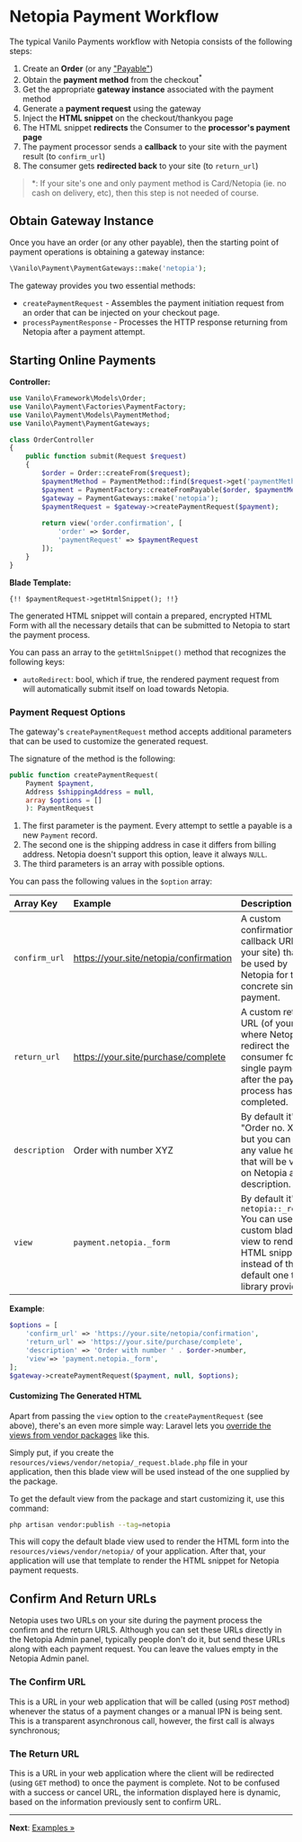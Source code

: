 # Netopia Payment Workflow

The typical Vanilo Payments workflow with Netopia consists of the following steps:

1. Create an **Order** (or any ["Payable"](https://vanilo.io/docs/2.x/payments#payables))
2. Obtain the **payment method** from the checkout<sup>*</sup>
3. Get the appropriate **gateway instance** associated with the payment method
4. Generate a **payment request** using the gateway
5. Inject the **HTML snippet** on the checkout/thankyou page
6. The HTML snippet **redirects** the Consumer to the **processor's payment page**
7. The payment processor sends a **callback** to your site with the payment result (to `confirm_url`)
8. The consumer gets **redirected back** to your site (to `return_url`)

> *: If your site's one and only payment method is Card/Netopia (ie. no cash on delivery, etc), then this step is not needed of course.

## Obtain Gateway Instance

Once you have an order (or any other payable), then the starting point of payment operations is
obtaining a gateway instance:

```php
\Vanilo\Payment\PaymentGateways::make('netopia');
```

The gateway provides you two essential methods:

- `createPaymentRequest` - Assembles the payment initiation request from an order that can be injected on your checkout page.
- `processPaymentResponse` - Processes the HTTP response returning from Netopia after a payment attempt.

## Starting Online Payments

**Controller:**

```php
use Vanilo\Framework\Models\Order;
use Vanilo\Payment\Factories\PaymentFactory;
use Vanilo\Payment\Models\PaymentMethod;
use Vanilo\Payment\PaymentGateways;

class OrderController
{
    public function submit(Request $request)
    {
        $order = Order::createFrom($request);
        $paymentMethod = PaymentMethod::find($request->get('paymentMethod'));
        $payment = PaymentFactory::createFromPayable($order, $paymentMethod);
        $gateway = PaymentGateways::make('netopia');
        $paymentRequest = $gateway->createPaymentRequest($payment);
        
        return view('order.confirmation', [
            'order' => $order,
            'paymentRequest' => $paymentRequest
        ]);
    }
}
```

**Blade Template:**

```blade
{!! $paymentRequest->getHtmlSnippet(); !!}
```

The generated HTML snippet will contain a prepared, encrypted HTML Form with all the necessary
details that can be submitted to Netopia to start the payment process.

You can pass an array to the `getHtmlSnippet()` method that recognizes the following keys:

- `autoRedirect`: bool, which if true, the rendered payment request from will automatically submit
  itself on load towards Netopia.

### Payment Request Options

The gateway's `createPaymentRequest` method accepts additional parameters that can be used to
customize the generated request.

The signature of the method is the following:

```php
public function createPaymentRequest(
    Payment $payment,
    Address $shippingAddress = null,
    array $options = []
    ): PaymentRequest
```

1. The first parameter is the payment. Every attempt to settle a payable is a new `Payment` record.
2. The second one is the shipping address in case it differs from billing address. Netopia doesn't support this option, leave it always `NULL`.
3. The third parameters is an array with possible options.

You can pass the following values in the `$option` array:

| Array Key     | Example                                | Description                                                                                                                                      |
|:--------------|:---------------------------------------|:-------------------------------------------------------------------------------------------------------------------------------------------------|
| `confirm_url` | https://your.site/netopia/confirmation | A custom confirmation callback URL (of your site) that will be used by Netopia for this concrete single payment.                                 |
| `return_url`  | https://your.site/purchase/complete    | A custom return URL (of your site) where Netopia will redirect the consumer for this single payment after the payment process has completed.     |
| `description` | Order with number XYZ                  | By default it's "Order no. XXX", but you can pass any value here that will be visible on Netopia as description.                                 |
| `view`       | `payment.netopia._form`              | By default it's `netopia::_request` You can use a custom blade view to render the HTML snippet instead of the default one this library provides. |

**Example**:

```php
$options = [
    'confirm_url' => 'https://your.site/netopia/confirmation',
    'return_url' => 'https://your.site/purchase/complete',
    'description' => 'Order with number ' . $order->number,
    'view'=> 'payment.netopia._form',
];
$gateway->createPaymentRequest($payment, null, $options);
```

#### Customizing The Generated HTML

Apart from passing the `view` option to the `createPaymentRequest` (see above), there's an even more
simple way: Laravel lets you
[override the views from vendor packages](https://laravel.com/docs/8.x/packages#overriding-package-views)
like this.

Simply put, if you create the `resources/views/vendor/netopia/_request.blade.php` file in your
application, then this blade view will be used instead of the one supplied by the package.

To get the default view from the package and start customizing it, use this command:

```bash
php artisan vendor:publish --tag=netopia
```

This will copy the default blade view used to render the HTML form into the
`resources/views/vendor/netopia/` of your application. After that, your application will use that
template to render the HTML snippet for Netopia payment requests.

## Confirm And Return URLs

Netopia uses two URLs on your site during the payment process the confirm and the return URLS.
Although you can set these URLs directly in the Netopia Admin panel, typically people don't do it,
but send these URLs along with each payment request. You can leave the values empty in the Netopia
Admin panel.

### The Confirm URL

This is a URL in your web application that will be called (using `POST` method) whenever the status
of a payment changes or a manual IPN is being sent. This is a transparent asynchronous call,
however, the first call is always synchronous;

### The Return URL

This is a URL in your web application where the client will be redirected (using `GET` method) to
once the payment is complete. Not to be confused with a success or cancel URL, the information
displayed here is dynamic, based on the information previously sent to confirm URL.

---

**Next**: [Examples &raquo;](examples.md)
